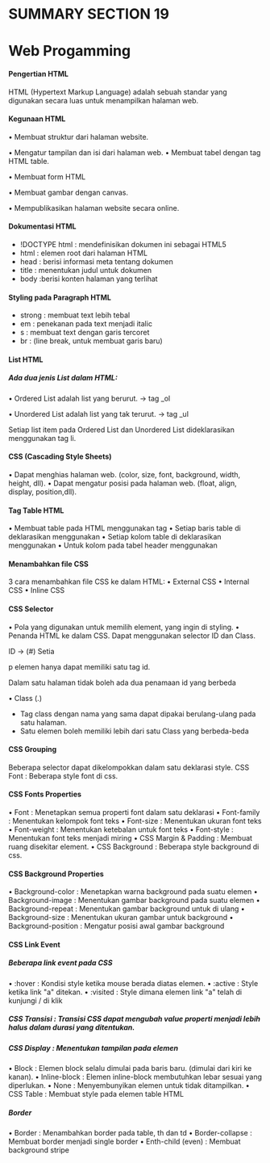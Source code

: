 # SUMMARY SECTION 19
# Web Progamming

#### Pengertian HTML

HTML (Hypertext Markup Language) adalah sebuah standar yang digunakan secara luas untuk menampilkan halaman web.

#### Kegunaan HTML
• Membuat struktur dari halaman website.

• Mengatur tampilan dan isi dari halaman web. • Membuat tabel dengan tag HTML table.

• Membuat form HTML

• Membuat gambar dengan canvas.

• Mempublikasikan halaman website secara online.

#### Dokumentasi HTML
- !DOCTYPE html : mendefinisikan dokumen ini sebagai HTML5
- html : elemen root dari halaman HTML
- head : berisi informasi meta tentang dokumen
- title : menentukan judul untuk dokumen
- body :berisi konten halaman yang terlihat


#### Styling pada Paragraph HTML
- strong : membuat text lebih tebal
- em : penekanan pada text menjadi italic
- s : membuat text dengan garis tercoret
- br : (line break, untuk membuat garis baru)

#### List HTML

##### Ada dua jenis List dalam HTML:
• Ordered List adalah list yang berurut. -> tag _ol

• Unordered List adalah list yang tak terurut. -> tag _ul

Setiap list item pada Ordered List dan Unordered List dideklarasikan menggunakan tag li.

#### CSS (Cascading Style Sheets)
• Dapat menghias halaman web. (color, size, font, background, width, height, dll).
• Dapat mengatur posisi pada halaman web. (float, align, display, position,dll).

#### Tag Table HTML
• Membuat table pada HTML menggunakan tag
• Setiap baris table di deklarasikan menggunakan
• Setiap kolom table di deklarasikan menggunakan
• Untuk kolom pada tabel header menggunakan


#### Menambahkan file CSS
3 cara menambahkan file CSS ke dalam HTML:
• External CSS
• Internal CSS
• Inline CSS

#### CSS Selector
• Pola yang digunakan untuk memilih element, yang ingin di styling.
• Penanda HTML ke dalam CSS. Dapat menggunakan selector ID dan Class.

ID → (#)
Setia

p elemen hanya dapat memiliki satu tag id.

Dalam satu halaman tidak boleh ada dua penamaan id yang berbeda

• Class (.)
- Tag class dengan nama yang sama dapat dipakai berulang-ulang pada satu halaman.
- Satu elemen boleh memiliki lebih dari satu Class yang berbeda-beda

#### CSS Grouping

Beberapa selector dapat dikelompokkan dalam satu deklarasi style.
CSS Font : Beberapa style font di css.

#### CSS Fonts Properties
• Font : Menetapkan semua properti font dalam satu deklarasi
• Font-family : Menentukan kelompok font teks
• Font-size : Menentukan ukuran font teks
• Font-weight : Menentukan ketebalan untuk font teks
• Font-style : Menentukan font teks menjadi miring
• CSS Margin & Padding : Membuat ruang disekitar element.
• CSS Background : Beberapa style background di css.

#### CSS Background Properties
• Background-color : Menetapkan warna background pada suatu elemen
• Background-image : Menentukan gambar background pada suatu elemen
• Background-repeat : Menentukan gambar background untuk di ulang
• Background-size : Menentukan ukuran gambar untuk background
• Background-position : Mengatur posisi awal gambar background


#### CSS Link Event
##### Beberapa link event pada CSS
• :hover : Kondisi style ketika mouse berada diatas elemen.
• :active : Style ketika link "a" ditekan.
•  :visited : Style dimana elemen link "a" telah di kunjungi / di klik

##### CSS Transisi : Transisi CSS dapat mengubah value properti menjadi lebih halus dalam durasi yang ditentukan.

##### CSS Display : Menentukan tampilan pada elemen
• Block : Elemen block selalu dimulai pada baris baru. (dimulai dari kiri ke kanan).
• Inline-block : Elemen inline-block membutuhkan lebar sesuai yang diperlukan.
• None : Menyembunyikan elemen untuk tidak ditampilkan.
• CSS Table : Membuat style pada elemen table HTML

##### Border
• Border : Menambahkan border pada table, th dan td
• Border-collapse : Membuat border menjadi single border
• Enth-child (even) : Membuat background stripe
